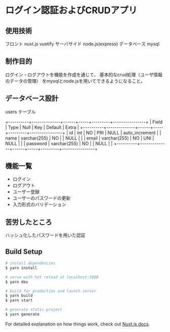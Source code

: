 # ログイン認証およびCRUDアプリ

## 使用技術
フロント
nuxt.js
vuetify
サーバサイド
node.js(express)
データベース
mysql

## 制作目的
ログイン・ログアウトを機能を作成を通じて、
基本的なcrud処理（ユーザ情報のデータの管理）
をmysqlとnode.jsを用いてできるようになること。

## データベース設計

users テーブル

+----------+--------------+------+-----+---------+----------------+
| Field    | Type         | Null | Key | Default | Extra          |
+----------+--------------+------+-----+---------+----------------+
| id       | int          | NO   | PRI | NULL    | auto_increment |
| name     | varchar(255) | NO   |     | NULL    |                |
| email    | varchar(255) | NO   | UNI | NULL    |                |
| password | varchar(255) | NO   |     | NULL    |                |
+----------+--------------+------+-----+---------+----------------+

## 機能一覧
* ログイン
* ログアウト
* ユーザー登録
* ユーザーのパスワードの更新
* 入力形式のバリデーション

## 苦労したところ
ハッシュ化したパスワードを用いた認証

## Build Setup

```bash
# install dependencies
$ yarn install

# serve with hot reload at localhost:3000
$ yarn dev

# build for production and launch server
$ yarn build
$ yarn start

# generate static project
$ yarn generate
```

For detailed explanation on how things work, check out [Nuxt.js docs](https://nuxtjs.org).
